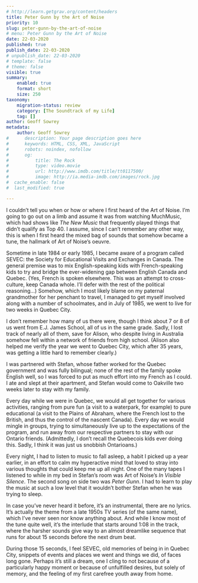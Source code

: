 ```yaml
---
# http://learn.getgrav.org/content/headers
title: Peter Gunn by the Art of Noise
priority: 10
slug: peter-gunn-by-the-art-of-noise
# menu: Peter Gunn by the Art of Noise
date: 22-03-2020
published: true
publish_date: 22-03-2020
# unpublish_date: 22-03-2020
# template: false
# theme: false
visible: true
summary:
    enabled: true
    format: short
    size: 250
taxonomy:
    migration-status: review
    category: [The Soundtrack of my Life]
    tag: []
author: Geoff Sowrey
metadata:
    author: Geoff Sowrey
#      description: Your page description goes here
#      keywords: HTML, CSS, XML, JavaScript
#      robots: noindex, nofollow
#      og:
#          title: The Rock
#          type: video.movie
#          url: http://www.imdb.com/title/tt0117500/
#          image: http://ia.media-imdb.com/images/rock.jpg
#  cache_enable: false
#  last_modified: true

---
```


I couldn’t tell you when or how or where I first heard of the Art of Noise. I’m going to go out on a limb and assume it was from watching MuchMusic, which had shows like *The New Music* that frequently played things that didn’t qualify as Top 40. I assume, since I can’t remember any other way, this is when I first heard the mixed bag of sounds that somehow became a tune, the hallmark of Art of Noise’s oeuvre.

Sometime in late 1984 or early 1985, I became aware of a program called SEVEC: the Society for Educational Visits and Exchanges in Canada. The general premise was to mix English-speaking kids with French-speaking kids to try and bridge the ever-widening gap between English Canada and Quebec. (Yes, French is spoken elsewhere. This was an attempt to cross-culture, keep Canada whole. I’ll defer with the rest of the political reasoning…) Somehow, which I most likely blame on my paternal grandmother for her penchant to travel, I managed to get myself involved along with a number of schoolmates, and in July of 1985, we went to live for two weeks in Quebec City.

I don’t remember how many of us there were, though I think about 7 or 8 of us went from E.J. James School, all of us in the same grade. Sadly, I lost track of nearly all of them, save for Alison, who despite living in Australia somehow fell within a network of friends from high school. (Alison also helped me verify the year we went to Quebec City, which after 35 years, was getting a little hard to remember clearly.)

I was partnered with Stefan, whose father worked for the Quebec government and was fully bilingual; none of the rest of the family spoke English well, so I was forced to put as much effort into my French as I could. I ate and slept at their apartment, and Stefan would come to Oakville two weeks later to stay with my family.

Every day while we were in Quebec, we would all get together for various activities, ranging from pure fun (a visit to a waterpark, for example) to pure educational (a visit to the Plains of Abraham, where the French lost to the British, and thus the control of the nascent Canada). Every day we would mingle in groups, trying to simultaneously live up to the expectations of the program, and run away from our respective partners to stay with our Ontario friends. (Admittedly, I don’t recall the Quebecois kids ever doing this. Sadly, I think it was just us snobbish Ontarioans.)

Every night, I had to listen to music to fall asleep, a habit I picked up a year earlier, in an effort to calm my hyperactive mind that loved to stray into various thoughts that could keep me up all night. One of the many tapes I listened to while in my bed in Stefan’s room was Art of Noise’s *In Visible Silence*. The second song on side two was *Peter Gunn*. I had to learn to play the music at such a low level that it wouldn’t bother Stefan when he was trying to sleep.

In case you’ve never heard it before, it’s an instrumental, there are no lyrics. It’s actually the theme from a late 1950s TV series (of the same name), which I’ve never seen nor know anything about. And while I know most of the tune quite well, it’s the interlude that starts around 1:08 in the track, where the harsher sounds give way to an almost dreamlike sequence that runs for about 15 seconds before the next drum beat.

During those 15 seconds, I feel SEVEC, old memories of being in in Quebec City, snippets of events and places we went and things we did, of faces long gone. Perhaps it’s still a dream, one I cling to not because of a particularly happy moment or because of unfulfilled desires, but solely of memory, and the feeling of my first carefree youth away from home.